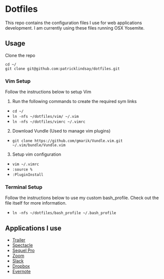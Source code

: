 # Dotfiles

This repo contains the configuration files I use for web applications development.
I am currently using these files running OSX Yosemite.

## Usage

Clone the repo
```
cd ~/
git clone git@github.com:patricklindsay/dotfiles.git
```

### Vim Setup
Follow the instructions below to setup Vim

1. Run the following commands to create the required sym links
  * ```cd ~/```
  * ```ln -nfs ~/dotfiles/vim/ ~/.vim```
  * ```ln -nfs ~/dotfiles/vimrc ~/.vimrc```
2. Download Vundle (Used to manage vim plugins)
  * ```git clone https://github.com/gmarik/Vundle.vim.git ~/.vim/bundle/Vundle.vim```
3. Setup vim configuration
  * ```vim ~/.vimrc```
  *  ```:source %```
  * ```:PluginInstall```

### Terminal Setup
Follow the instructions below to use my custom bash_profile. Check out the file itself for more information.
  * ```ln -nfs ~/dotfiles/bash_profile ~/.bash_profile```

## Applications I use

  * [Trailer](http://ptsochantaris.github.io/trailer/)
  * [Spectacle](https://www.spectacleapp.com/)
  * [Sequel Pro](http://www.sequelpro.com/)
  * [Zoom](https://zoom.us/)
  * [Slack](https://slack.com/)
  * [Dropbox](https://www.dropbox.com/)
  * [Evernote](https://evernote.com/)
